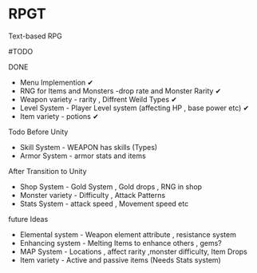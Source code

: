 # RPGT
Text-based RPG

#TODO

DONE
- Menu Implemention ✔
- RNG for Items and Monsters -drop rate and Monster Rarity ✔
- Weapon variety -  rarity , Diffrent Weild Types   ✔
- Level System - Player Level system (affecting HP , base power etc) ✔
- Item variety - potions ✔

Todo Before Unity
- Skill System - WEAPON has skills (Types)
- Armor System - armor stats and items

After Transition to Unity
- Shop System - Gold System , Gold drops , RNG in shop
- Monster variety - Difficulty , Attack Patterns 
- Stats System - attack speed , Movement speed etc

future Ideas
- Elemental system - Weapon element attribute , resistance system
- Enhancing system - Melting Items to enhance others , gems?
- MAP System - Locations , affect rarity ,monster difficulty, Item Drops
- Item variety - Active and passive items (Needs Stats system)
